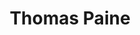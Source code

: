 ---
title: "Thomas Paine"
hashtag: "thomas-paine"
born-on: 1737-02-09
died-on: 1809-06-08
tags:
  - Activist
  - Philosopher
  - Writer
  - Age of Enlightenment
  - Human Being
  - dead at the moment
---